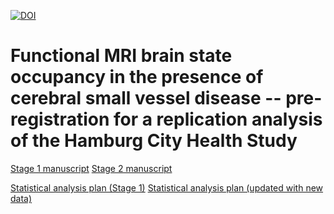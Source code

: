 [![DOI](https://zenodo.org/badge/568095368.svg)](https://zenodo.org/badge/latestdoi/568095368)

# Functional MRI brain state occupancy in the presence of cerebral small vessel disease -- pre-registration for a replication analysis of the Hamburg City Health Study

[Stage 1 manuscript](https://github.com/csi-hamburg/HCHS-brain-states-RR/blob/3fde0738b3a4604ba7fba1ef6f0da6c34ca06984/manuscript/build/main.pdf)
[Stage 2 manuscript](./manuscript/build/main.pdf)

[Statistical analysis plan (Stage 1)](https://github.com/csi-hamburg/HCHS-brain-states-RR/blob/3fde0738b3a4604ba7fba1ef6f0da6c34ca06984/analysis/code/R/pipeline.md)
[Statistical analysis plan (updated with new data)](./analysis/code/R/pipeline.md)
